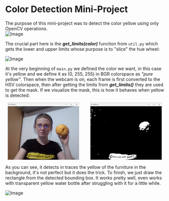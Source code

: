 # Color Detection Mini-Project

The purpose of this mini-project was to detect the color yellow using only OpenCV operations.  
![Image](https://github.com/user-attachments/assets/ada9a342-49de-46b9-ba95-2f7ea285d614)

The crucial part here is the ***get_limits(color)*** function from `util.py` which gets the lower and upper limits whose purpose is to "slice" the hue wheel:

<img width="288" height="270" alt="Image" src="https://github.com/user-attachments/assets/05c7ba68-0cbb-4058-9c4e-3f0dbe1648e6" />

At the very beginning of `main.py` we defined the color we want, in this case it's yellow and we define it as (0, 255, 255) in BGR colorspace as *"pure yellow"*. Then when the webcam is on, each frame is first converted to the HSV colorspace, then after getting the limits from ***get_limits()*** they are used to get the mask. If we visualize the mask, this is how it behaves when yellow is detected:

<div align="center" style="display: flex; justify-content: space-around; flex-wrap: wrap; gap: 20px;">
  <img src="./demo/webcam_normal.png" width="45%" alt="Input" style="border: 1px solid #eee">
  <img src="./demo/webcam_mask.png" width="45%" alt="Output" style="border: 1px solid #eee">
</div>

As you can see, it detects in traces the yellow of the furniture in the background, it's not perfect but it does the trick. To finish, we just draw the rectangle from the detected bounding box. It works pretty well, even works with transparent yellow water bottle after struggling with it for a little while.

![Image](https://github.com/user-attachments/assets/b7167c57-1267-4062-be29-7c177b67c1c0)
